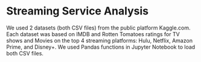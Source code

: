 # Streaming Service Analysis
We used 2 datasets (both CSV files) from the public platform Kaggle.com. Each dataset was based on IMDB and Rotten Tomatoes ratings for TV shows and Movies on the top 4 streaming platforms: Hulu, Netflix, Amazon Prime, and Disney+. We used Pandas functions in Jupyter Notebook to load both CSV files.